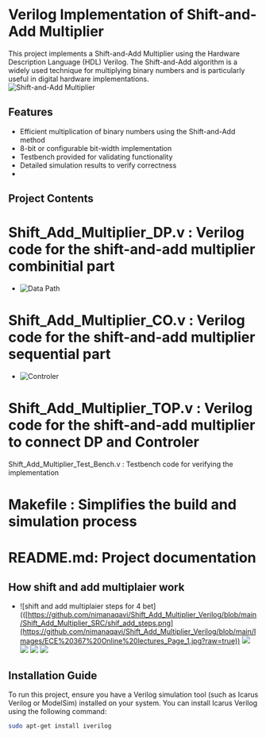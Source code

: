 # Verilog Implementation of Shift-and-Add Multiplier  

This project implements a Shift-and-Add Multiplier using the Hardware Description Language (HDL) Verilog. The Shift-and-Add algorithm is a widely used technique for multiplying binary numbers and is particularly useful in digital hardware implementations.  
![Shift-and-Add Multiplier](https://github.com/nimanaqavi/Shift_Add_Multiplier_Verilog/blob/main/Images/ECE%20367%20Online%20lectures_Page_6.jpg?raw=true)
## Features  

- Efficient multiplication of binary numbers using the Shift-and-Add method  
- 8-bit or configurable bit-width implementation  
- Testbench provided for validating functionality  
- Detailed simulation results to verify correctness
- 

## Project Contents  

# Shift_Add_Multiplier_DP.v : Verilog code for the shift-and-add multiplier combinitial part
- ![Data Path](https://github.com/nimanaqavi/Shift_Add_Multiplier_Verilog/blob/main/Images/ECE%20367%20Online%20lectures_Page_7.jpg?raw=true)
# Shift_Add_Multiplier_CO.v : Verilog code for the shift-and-add multiplier sequential part
- ![Controler](https://github.com/nimanaqavi/Shift_Add_Multiplier_Verilog/blob/main/Images/ECE%20367%20Online%20lectures_Page_8.jpg?raw=true)
# Shift_Add_Multiplier_TOP.v : Verilog code for the shift-and-add multiplier to connect DP and Controler  
 Shift_Add_Multiplier_Test_Bench.v : Testbench code for verifying the implementation  
# Makefile : Simplifies the build and simulation process  
# README.md: Project documentation
## How shift and add multiplaier work
- ![shift and add multiplaier steps for 4 bet]
(([https://github.com/nimanaqavi/Shift_Add_Multiplier_Verilog/blob/main/Shift_Add_Multiplier_SRC/shif_add_steps.png](https://github.com/nimanaqavi/Shift_Add_Multiplier_Verilog/blob/main/Images/ECE%20367%20Online%20lectures_Page_1.jpg?raw=true))
![](https://github.com/nimanaqavi/Shift_Add_Multiplier_Verilog/blob/main/Images/ECE%20367%20Online%20lectures_Page_2.jpg?raw=true)
![](https://github.com/nimanaqavi/Shift_Add_Multiplier_Verilog/blob/main/Images/ECE%20367%20Online%20lectures_Page_3.jpg?raw=true)
![](https://github.com/nimanaqavi/Shift_Add_Multiplier_Verilog/blob/main/Images/ECE%20367%20Online%20lectures_Page_4.jpg?raw=true)
![](https://github.com/nimanaqavi/Shift_Add_Multiplier_Verilog/blob/main/Images/ECE%20367%20Online%20lectures_Page_5.jpg?raw=true)
## Installation Guide  

To run this project, ensure you have a Verilog simulation tool (such as Icarus Verilog or ModelSim) installed on your system. You can install Icarus Verilog using the following command:  

```bash  
sudo apt-get install iverilog
